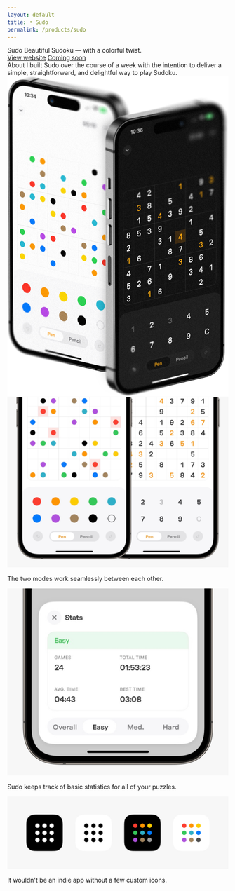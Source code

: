 ```yaml
---
layout: default 
title: • Sudo
permalink: /products/sudo
---
```


 <div class="col-8 nav-row">
    <div class="text-section">
        <span class="title white">Sudo</span>
        <span class="subtitle white">Beautiful Sudoku — with a colorful twist.</span>
    </div>
    <div class="button-section">
        <a class="button-link secondary" href="/sudo">View website</a>
        <a class="button-link primary color-sudo" href="#">Coming soon</a>
    </div>
    </div>
    
<section>
    <div class="col-8">
    <span class="title">About</span>
    <span class="subtitle">I built Sudo over the course of a week with the intention to deliver a simple, straightforward, and delightful way to play Sudoku.</span>
    </div>
</section>
<section>
    <div class="col-8">
        <img src="/img/products/sudo/01.jpg" loading="lazy"> 
    </div>
</section>
<section>
    <div class="col-8">
        <img src="/img/products/sudo/02.jpg" loading="lazy">
        <p class="caption">The two modes work seamlessly between each other.</p>
    </div>
</section>
<section>
    <div class="col-8">
        <img src="/img/products/sudo/03.jpg" loading="lazy">
        <p class="caption">Sudo keeps track of basic statistics for all of your puzzles.</p>
    </div>
</section>	
<section>
    <div class="col-8">
        <img src="/img/products/sudo/04.jpg" loading="lazy">	
        <p class="caption">It wouldn't be an indie app without a few custom icons.</p>
    </div>
</section>